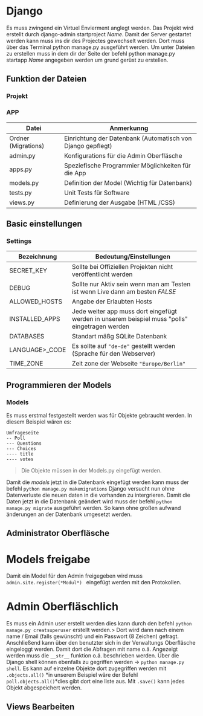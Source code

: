 # Django

Es muss zwingend ein Virtuel Envierment anglegt werden.
Das Projekt wird erstellt durch django-admin startproject *Name*.
Damit der Server gestartet werden kann muss ins dir des Projectes gewechselt werden. Dort  muss über das Terminal python manage.py ausgeführt werden.
Um unter Dateien zu erstellen muss in dem dir der  Seite der befehl python manage.py startapp *Name* angegeben werden um grund gerüst zu erstellen.

## Funktion der Dateien
### Projekt

### APP
| Datei  | Anmerkunng|
|----| ---- |
| Ordner (Migrations)    | Einrichtung der Datenbank (Automatisch von Django gepflegt) |
| admin.py                        | Konfigurations für die Admin Oberfläsche                                       |
| apps.py                           | Speziefische Programmier Möglichkeiten für die App                  |
| models.py                      | Definition der Model (Wichtig für Datenbank)                                |
| tests.py                           | Unit Tests für Software                                                                |
| views.py                         | Definierung der Ausgabe (HTML /CSS) |

## Basic einstellungen
### Settings
| Bezeichnung | Bedeutung/Einstellungen |
|----| ---- |
| SECRET_KEY                  | Sollte bei Offiziellen Projekten nicht veröffentlicht werden |
| DEBUG                            | Sollte nur Aktiv sein wenn man am Testen ist wenn Live dann am besten *FALSE* |
| ALLOWED_HOSTS       | Angabe der Erlaubten Hosts |
|INSTALLED_APPS         | Jede weiter app muss dort eingefügt werden in unserem beispiel muss "polls" eingetragen werden |
| DATABASES                   | Standart mäßg SQLite Datenbank |
| LANGUAGE>_CODE   | Es sollte auf  ``` "de-de" ``` gestellt werden (Sprache für den Webserver) |
| TIME_ZONE                   | Zeit zone der Webseite ```"Europe/Berlin" ``` |

## Programmieren der Models
### Models
 Es muss erstmal festgestellt werden was für Objekte gebraucht werden.
 In diesem Beispiel wären es:

```
Umfrageseite
-- Poll
--- Questions
--- Choices
---- title
---- votes  
```
> Die Objekte müssen in der Models.py eingefügt werden.

Damit die *models*  jetzt in die Datenbank eingefügt werden kann muss der befehl
``` python manage.py makemigrations ```
Django versucht nun ohne Datenverluste die neuen daten in die vorhanden zu intergrieren.
Damit die Daten jetzt in die Datenbank geändert wird muss der befehl `python manage.py migrate` ausgeführt werden.
So kann ohne großen aufwand änderungen an der Datenbank umgesetzt werden.

## Administrator Oberfläsche
#  Models freigabe
Damit ein Model für den Admin freigegeben wird muss `admin.site.register(*Modul*) ` eingefügt werden mit den Protokollen.

# Admin Oberfläschlich
Es muss ein Admin user erstellt werden dies kann durch den befehl `python manage.py creatsuperuser` erstellt werden.>
Dort wird dann nach einem name / Email (falls gewünscht) und ein Passwort (8 Zeichen) gefragt.
Anschließend kann über den benutzter sich in der Verwaltungs Oberfläsche eingeloggt werden.
Damit dort die Abfragen mit name o.ä. Angezeigt werden muss die `__str__` funktion o.ä. beschrieben werden.
Über die Django shell können ebenfalls zu gegriffen werden -> `python manage.py shell`.
Es kann auf einzelne Objekte dort zugegriffen werden mit `.objects.all()` *in unserem Beispiel wäre der Befehl `poll.objects.all()`*dies gibt dort eine liste aus. Mit  `.save()` kann jedes Objekt abgespeichert werden. 


## Views Bearbeiten
# 
